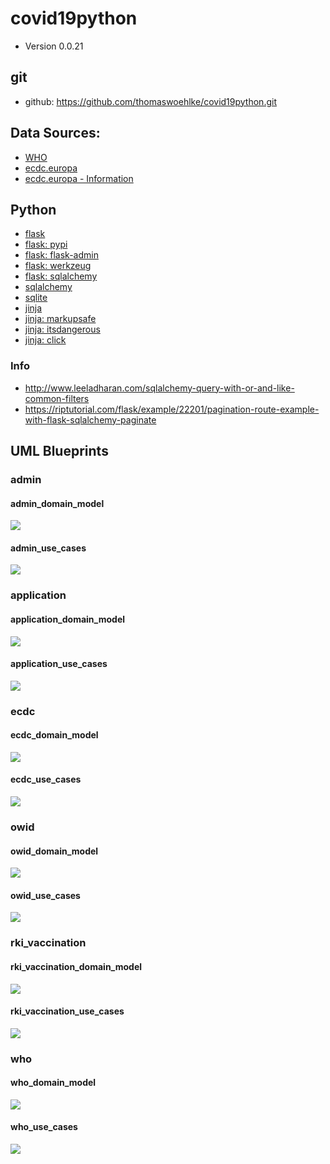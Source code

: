 # covid19python
* Version 0.0.21

## git
* github: https://github.com/thomaswoehlke/covid19python.git

## Data Sources:
* [WHO](https://covid19.who.int/WHO-COVID-19-global-data.csv)
* [ecdc.europa](https://opendata.ecdc.europa.eu/covid19/casedistribution/csv)
* [ecdc.europa - Information](https://www.ecdc.europa.eu/en/publications-data/download-todays-data-geographic-distribution-covid-19-cases-worldwide)

## Python
* [flask](https://flask.palletsprojects.com/en/1.1.x/)
* [flask: pypi](https://pypi.org/project/Flask/)
* [flask: flask-admin](https://github.com/flask-admin/flask-admin/)
* [flask: werkzeug](https://werkzeug.palletsprojects.com/en/1.0.x/)
* [flask: sqlalchemy](https://flask.palletsprojects.com/en/1.1.x/patterns/sqlalchemy/)
* [sqlalchemy](https://docs.sqlalchemy.org/en/13/)
* [sqlite](https://sqlite.org/docs.html)
* [jinja](https://jinja.palletsprojects.com/en/2.11.x/)
* [jinja: markupsafe](https://palletsprojects.com/p/markupsafe/)
* [jinja: itsdangerous](https://palletsprojects.com/p/itsdangerous/)
* [jinja: click](https://palletsprojects.com/p/click/)

### Info
* http://www.leeladharan.com/sqlalchemy-query-with-or-and-like-common-filters
* https://riptutorial.com/flask/example/22201/pagination-route-example-with-flask-sqlalchemy-paginate

## UML Blueprints
### admin
#### admin_domain_model
![](docs/uml_blueprints/admin/admin_domain_model.png)
#### admin_use_cases
![](docs/uml_blueprints/admin/admin_use_cases.png)

### application
#### application_domain_model
![](docs/uml_blueprints/application/application_domain_model.png)
#### application_use_cases
![](docs/uml_blueprints/application/application_use_cases.png)

### ecdc
#### ecdc_domain_model
![](docs/uml_blueprints/ecdc/ecdc_domain_model.png)
#### ecdc_use_cases
![](docs/uml_blueprints/ecdc/ecdc_use_cases.png)

### owid
#### owid_domain_model
![](docs/uml_blueprints/owid/owid_domain_model.png)
#### owid_use_cases
![](docs/uml_blueprints/owid/owid_use_cases.png)

### rki_vaccination
#### rki_vaccination_domain_model
![](docs/uml_blueprints/rki_vaccination/rki_vaccination_domain_model.png)
#### rki_vaccination_use_cases
![](docs/uml_blueprints/rki_vaccination/rki_vaccination_use_cases.png)

### who
#### who_domain_model
![](docs/uml_blueprints/who/who_domain_model.png)
#### who_use_cases
![](docs/uml_blueprints/who/who_use_cases.png)
